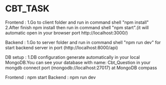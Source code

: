 # CBT_TASK
Frontend :
1.Go to client folder and run in command shell "npm install"
2.After finish npm install then run in command shell "npm start".(it will automatic open in your browser port http://localhost:3000/)

Backend :
1.Go to server folder and run in command shell "npm run dev" for start backend server in port (http://localhost:8000/api)

DB setup :
1.DB configuration generate automatically in your local MongoDB.You can see your database with name: Cbt_Question 
in your mongdb connect port (mongodb://localhost:27017) at MongoDB compass


Frontend : npm start
Backend : npm run dev

